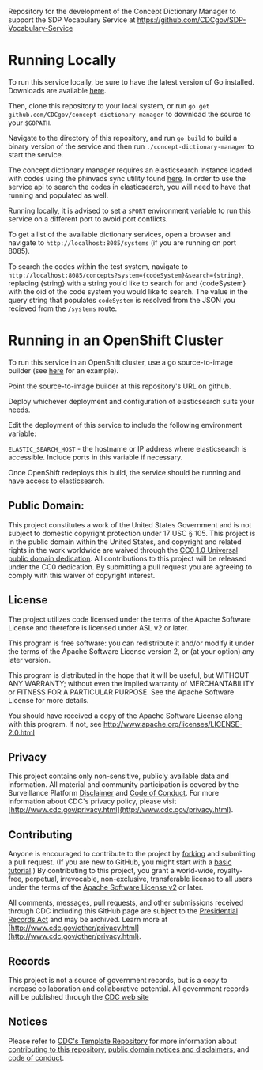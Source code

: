 Repository for the development of the Concept Dictionary Manager to support the SDP Vocabulary Service at https://github.com/CDCgov/SDP-Vocabulary-Service

# Running Locally

To run this service locally, be sure to have the latest version of Go installed. Downloads are available [here](https://golang.org/dl/).

Then, clone this repository to your local system, or run `go get github.com/CDCgov/concept-dictionary-manager` to download the source to your `$GOPATH`.

Navigate to the directory of this repository, and run `go build` to build a binary version of the service and then run `./concept-dictionary-manager` to start the service.

The concept dictionary manager requires an elasticsearch instance loaded with codes using the phinvads sync utility found [here](https://github.com/CDCgov/phinvads-sync-util). In order to use the service api to search the codes in elasticsearch, you will need to have that running and populated as well. 

Running locally, it is advised to set a `$PORT` environment variable to run this service on a different port to avoid port conflicts.

To get a list of the available dictionary services, open a browser and navigate to `http://localhost:8085/systems` (if you are running on port 8085).

To search the codes within the test system, navigate to `http://localhost:8085/concepts?system={codeSystem}&search={string}`, replacing {string} with a string you'd like to search for and {codeSystem} with the oid of the code system you would like to search. The value in the query string that populates `codeSystem` is resolved from the JSON you recieved from the `/systems` route.

# Running in an OpenShift Cluster

To run this service in an OpenShift cluster, use a go source-to-image builder (see [here](https://github.com/openshift-s2i/s2i-go) for an example).

Point the source-to-image builder at this repository's URL on github.

Deploy whichever deployment and configuration of elasticsearch suits your needs.

Edit the deployment of this service to include the following environment variable:

`ELASTIC_SEARCH_HOST` - the hostname or IP address where elasticsearch is accessible. Include ports in this variable if necessary.

Once OpenShift redeploys this build, the service should be running and have access to elasticsearch.


## Public Domain: 
This project constitutes a work of the United States Government and is not subject to domestic copyright protection under 17 USC § 105. This project is in the public domain within the United States, and copyright and related rights in 
the work worldwide are waived through the [CC0 1.0 Universal public domain dedication](https://creativecommons.org/publicdomain/zero/1.0/). All contributions 
to this project will be released under the CC0 dedication. By submitting a pull request you are agreeing 
to comply with this waiver of copyright interest. 

## License
The project utilizes code licensed under the terms of the Apache Software License and therefore is licensed under ASL v2 or later.

This program is free software: you can redistribute it and/or modify it under the terms of the Apache Software License version 2, or (at your option) any later version.

This program is distributed in the hope that it will be useful, but WITHOUT ANY WARRANTY; without even the implied warranty of MERCHANTABILITY or FITNESS FOR A PARTICULAR PURPOSE. See the Apache Software License for more details.

You should have received a copy of the Apache Software License along with this program. If not, see http://www.apache.org/licenses/LICENSE-2.0.html

## Privacy
This project contains only non-sensitive, publicly available data and information. All material and community participation is covered by the Surveillance Platform [Disclaimer](https://github.com/CDCgov/template/blob/master/DISCLAIMER.md) and [Code of Conduct](https://github.com/CDCgov/template/blob/master/code-of-conduct.md). For more information about CDC's privacy policy, please visit [http://www.cdc.gov/privacy.html](http://www.cdc.gov/privacy.html).

## Contributing
Anyone is encouraged to contribute to the project by [forking](https://help.github.com/articles/fork-a-repo) and submitting a pull request. (If you are new to GitHub, you might start with a [basic tutorial](https://help.github.com/articles/set-up-git).) 
By contributing to this project, you grant a world-wide, royalty-free, perpetual, irrevocable, non-exclusive, transferable license to all users under the terms of the [Apache Software License v2](http://www.apache.org/licenses/LICENSE-2.0.html) or later.

All comments, messages, pull requests, and other submissions received through CDC including this GitHub page are subject to the [Presidential Records Act](http://www.archives.gov/about/laws/presidential-records.html) and may be archived. Learn more at [http://www.cdc.gov/other/privacy.html](http://www.cdc.gov/other/privacy.html).

## Records
This project is not a source of government records, but is a copy to increase collaboration and collaborative potential. All government records will be published through the [CDC web site](http://www.cdc.gov.)

## Notices
Please refer to [CDC's Template Repository](https://github.com/CDCgov/template) for more information about [contributing to this repository](https://github.com/CDCgov/template/blob/master/CONTRIBUTING.md), [public domain notices and disclaimers](https://github.com/CDCgov/template/blob/master/DISCLAIMER.md), and [code of conduct](https://github.com/CDCgov/template/blob/master/code-of-conduct.md).
